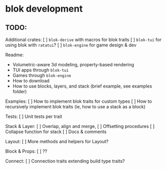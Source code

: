 
# blok development
## TODO:

Additional crates:
[ ] `blok-derive` with macros for blok traits
[ ] `blok-tui` for using blok with `ratatui`?
[ ] `blok-engine` for game design & dev

Readme:
- Volumetric-aware 3d modeling, property-based rendering
- TUI apps through `blok-tui`
- Games through `blok-engine`
- How to download
- How to use blocks, layers, and stack (brief example, see examples folder)

Examples:
[ ] How to implement blok traits for custom types
[ ] How to recursively implement blok traits (ie, how to use a stack as a block)

Tests:
[ ] Unit tests per trait

Stack & Layer:
[ ] Overlap, align and merge,
[ ] Offsetting procedures
[ ] Collapse function for stack
[ ] Docs & comments

Layout:
[ ] More methods and helpers for Layout?

Block & Props:
[ ] ??

Connect:
[ ] Connection traits extending build type traits?
